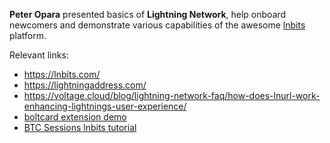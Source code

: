 **Peter Opara** presented basics of **Lightning Network**, help onboard newcomers and demonstrate various capabilities of the awesome [lnbits](https://lnbits.com) platform.

Relevant links:
- https://lnbits.com/
- https://lightningaddress.com/
- https://voltage.cloud/blog/lightning-network-faq/how-does-lnurl-work-enhancing-lightnings-user-experience/
- [boltcard extension demo](https://www.youtube.com/watch?v=wJ7QLFTRjK0)
- [BTC Sessions lnbits tutorial](https://www.youtube.com/watch?v=9cvxCL4ADE4)
